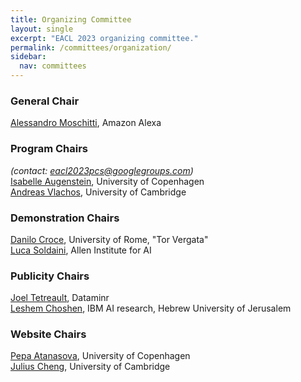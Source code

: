 ```yaml
---
title: Organizing Committee
layout: single
excerpt: "EACL 2023 organizing committee."
permalink: /committees/organization/
sidebar:
  nav: committees
---
```


### General Chair

<a href="http://disi.unitn.it/~moschitti/">Alessandro Moschitti</a>, Amazon Alexa

### Program Chairs 
<i>(contact: <a href = "mailto:eacl2023pcs@googlegroups.com">eacl2023pcs@googlegroups.com</a>)</i><br />
<a href="http://isabelleaugenstein.github.io/">Isabelle Augenstein</a>, University of Copenhagen<br />
<a href="https://andreasvlachos.github.io/">Andreas Vlachos</a>, University of Cambridge<br />
<!-- <a href="/committees/program">Senior Area Chairs</a>
 -->

### Demonstration Chairs
<a href="http://sag.art.uniroma2.it/people/croce/">Danilo Croce</a>, University of Rome, "Tor Vergata"<br/>
<a href="https://soldaini.net/">Luca Soldaini</a>, Allen Institute for AI


### Publicity Chairs

<a href="https://www.cs.rochester.edu/~tetreaul/">Joel Tetreault</a>, Dataminr<br/>
<a href="https://ktilana.wixsite.com/leshem-choshen">Leshem Choshen</a>, IBM AI research, Hebrew University of Jerusalem

### Website Chairs

<a href="https://apepa.github.io/">Pepa Atanasova</a>, University of Copenhagen<br/>
<a href="https://www.linkedin.com/in/julius-cheng-0040799/">Julius Cheng</a>, University of Cambridge
